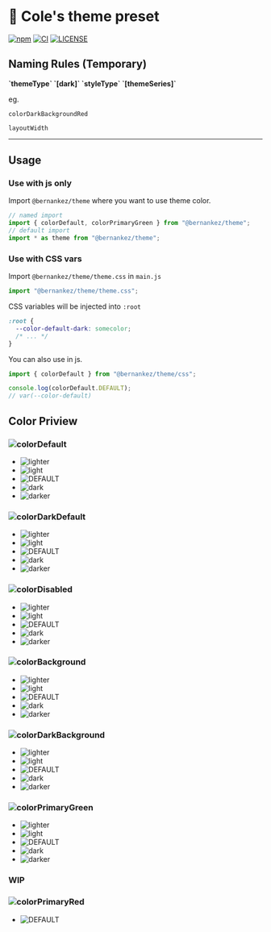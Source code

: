 # 🎨 Cole's theme preset

[![npm](https://img.shields.io/npm/v/@bernankez/theme?color=green&label=npm)](https://www.npmjs.com/package/@bernankez/theme)
[![CI](https://github.com/Bernankez/theme/workflows/CI/badge.svg)](https://github.com/Bernankez/theme/actions)
[![LICENSE](https://shields.io/github/license/Bernankez/theme)](https://github.com/Bernankez/theme/blob/master/LICENSE)

## Naming Rules (Temporary)

**&#96;themeType&#96; &#96;[dark]&#96; &#96;styleType&#96; &#96;[themeSeries]&#96;**

eg.

`colorDarkBackgroundRed`

`layoutWidth`

---

## Usage

### Use with js only

Import `@bernankez/theme` where you want to use theme color.

```js
// named import
import { colorDefault, colorPrimaryGreen } from "@bernankez/theme";
// default import
import * as theme from "@bernankez/theme";
```

### Use with CSS vars

Import `@bernankez/theme/theme.css` in `main.js`
```js
import "@bernankez/theme/theme.css";
```

CSS variables will be injected into `:root`

```css
:root {
  --color-default-dark: somecolor;
  /* ... */
}
```

You can also use in js.

```js
import { colorDefault } from "@bernankez/theme/css";

console.log(colorDefault.DEFAULT);
// var(--color-default)
```

## Color Priview

### ![colorDefault](https://img.shields.io/badge/-colorDefault-%2327272A)

- ![lighter](https://img.shields.io/badge/-lighter-%23D4D4D8)
- ![light](https://img.shields.io/badge/-light-%2371717A)
- ![DEFAULT](https://img.shields.io/badge/-DEFAULT-%2327272A)
- ![dark](https://img.shields.io/badge/-dark-%2318181B)
- ![darker](https://img.shields.io/badge/-darker-%23000000)

### ![colorDarkDefault](https://img.shields.io/badge/-colorDarkDefault-%23fffbf0)

- ![lighter](https://img.shields.io/badge/-lighter-%23ffffff)
- ![light](https://img.shields.io/badge/-light-%23fafafa)
- ![DEFAULT](https://img.shields.io/badge/-DEFAULT-%23fffbf0)
- ![dark](https://img.shields.io/badge/-dark-%23fafaf9)
- ![darker](https://img.shields.io/badge/-darker-%23fafaf9)

### ![colorDisabled](https://img.shields.io/badge/-colorDisabled-%23d4d4d4)

- ![lighter](https://img.shields.io/badge/-lighter-%23f5f5f5)
- ![light](https://img.shields.io/badge/-light-%23e5e5e5)
- ![DEFAULT](https://img.shields.io/badge/-DEFAULT-%23d4d4d4)
- ![dark](https://img.shields.io/badge/-dark-%23a3a3a3)
- ![darker](https://img.shields.io/badge/-darker-%23737373)

### ![colorBackground](https://img.shields.io/badge/-colorBackground-%23f5f5f5)

- ![lighter](https://img.shields.io/badge/-lighter-%23ffffff)
- ![light](https://img.shields.io/badge/-light-%23fafafa)
- ![DEFAULT](https://img.shields.io/badge/-DEFAULT-%23f5f5f5)
- ![dark](https://img.shields.io/badge/-dark-%23e5e5e5)
- ![darker](https://img.shields.io/badge/-darker-%23d4d4d4)

### ![colorDarkBackground](https://img.shields.io/badge/-colorDarkBackground-%2327272a)

- ![lighter](https://img.shields.io/badge/-lighter-%2352525b)
- ![light](https://img.shields.io/badge/-light-%233f3f46)
- ![DEFAULT](https://img.shields.io/badge/-DEFAULT-%2327272a)
- ![dark](https://img.shields.io/badge/-dark-%2310101b)
- ![darker](https://img.shields.io/badge/-darker-%23000000)

### ![colorPrimaryGreen](https://img.shields.io/badge/-colorPrimaryGreen-%2318a058)

- ![lighter](https://img.shields.io/badge/-lighter-%2336ad6a)
- ![light](https://img.shields.io/badge/-light-%2336ad6a)
- ![DEFAULT](https://img.shields.io/badge/-DEFAULT-%2318a058)
- ![dark](https://img.shields.io/badge/-dark-%230c7a43)
- ![darker](https://img.shields.io/badge/-darker-%230c7a43)

### WIP

### ![colorPrimaryRed](https://img.shields.io/badge/-colorPrimaryRed-%23c14344)

<!-- - ![lighter](https://img.shields.io/badge/-lighter-%2336ad6a)
- ![light](https://img.shields.io/badge/-light-%2336ad6a) -->
- ![DEFAULT](https://img.shields.io/badge/-DEFAULT-%23c14344)
<!-- - ![dark](https://img.shields.io/badge/-dark-%230c7a43)
- ![darker](https://img.shields.io/badge/-darker-%230c7a43) -->

